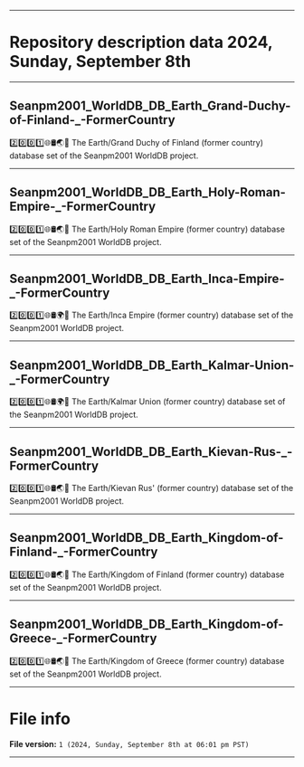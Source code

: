 
***

# Repository description data 2024, Sunday, September 8th

---

## Seanpm2001_WorldDB_DB_Earth_Grand-Duchy-of-Finland-_-FormerCountry

2️⃣️0️⃣️0️⃣️1️⃣️🌐️🛢️🌏️🏴️ The Earth/Grand Duchy of Finland (former country) database set of the Seanpm2001 WorldDB project.

---

## Seanpm2001_WorldDB_DB_Earth_Holy-Roman-Empire-_-FormerCountry

2️⃣️0️⃣️0️⃣️1️⃣️🌐️🛢️🌏️🏴️ The Earth/Holy Roman Empire (former country) database set of the Seanpm2001 WorldDB project.

---

## Seanpm2001_WorldDB_DB_Earth_Inca-Empire-_-FormerCountry

2️⃣️0️⃣️0️⃣️1️⃣️🌐️🛢️🌍️🏴️ The Earth/Inca Empire (former country) database set of the Seanpm2001 WorldDB project.

---

## Seanpm2001_WorldDB_DB_Earth_Kalmar-Union-_-FormerCountry

2️⃣️0️⃣️0️⃣️1️⃣️🌐️🛢️🌍️🏴️ The Earth/Kalmar Union (former country) database set of the Seanpm2001 WorldDB project.

---

## Seanpm2001_WorldDB_DB_Earth_Kievan-Rus-_-FormerCountry

2️⃣️0️⃣️0️⃣️1️⃣️🌐️🛢️🌏️🏴️ The Earth/Kievan Rus' (former country) database set of the Seanpm2001 WorldDB project.

---

## Seanpm2001_WorldDB_DB_Earth_Kingdom-of-Finland-_-FormerCountry

2️⃣️0️⃣️0️⃣️1️⃣️🌐️🛢️🌏️🏴️ The Earth/Kingdom of Finland (former country) database set of the Seanpm2001 WorldDB project.

---

## Seanpm2001_WorldDB_DB_Earth_Kingdom-of-Greece-_-FormerCountry

2️⃣️0️⃣️0️⃣️1️⃣️🌐️🛢️🌏️🏴️ The Earth/Kingdom of Greece (former country) database set of the Seanpm2001 WorldDB project.

***

# File info

**File version:** `1 (2024, Sunday, September 8th at 06:01 pm PST)`

***

